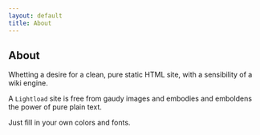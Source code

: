 ```yaml
---
layout: default
title: About
---
```


## About

Whetting a desire for a clean, pure static HTML site, with a sensibility of a wiki engine.

A `Lightload` site is free from gaudy images and embodies and emboldens the power of pure plain text. 

Just fill in your own colors and fonts.
